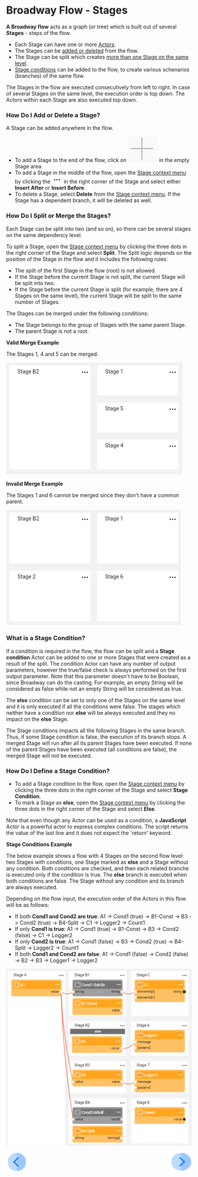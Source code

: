 # Broadway Flow - Stages

**A Broadway flow** acts as a graph (or tree) which is built out of several **Stages** - steps of the flow. 
- Each Stage can have one or more [Actors](/articles/99_Broadway/03_broadway_actor.md). 
- The Stages can be [added or deleted](/articles/99_Broadway/19_broadway_flow_stages.md#how-do-i-add-or-delete-a-stage) from the flow.
- The Stage can be split which creates [more than one Stage on the same level](/articles/99_Broadway/19_broadway_flow_stages.md#how-do-i-split-or-merge-the-stages). 
- [Stage conditions](/articles/99_Broadway/19_broadway_flow_stages.md#what-is-a-stage-condition) can be added to the flow, to create various schenarios (branches) of the same flow. 

The Stages in the flow are executed consecutively from left to right. In case of several Stages on the same level, the execution order is top down. The Actors within each Stage are also executed top down. 

### How Do I Add or Delete a Stage?

A Stage can be added anywhere in the flow.

- To add a Stage to the end of the flow, click on ![image](/articles/99_Broadway/images/99_19_plus.PNG) in the empty Stage area.
- To add a Stage in the middle of the flow, open the [Stage context menu](/articles/99_Broadway/18_broadway_flow_window.md#stage-context-menu) by clicking the ![image](/articles/99_Broadway/images/99_19_dots.PNG) in the right corner of the Stage and select either **Insert After** or **Insert Before**. 
- To delete a Stage, select **Delete** from the [Stage context menu](/articles/99_Broadway/18_broadway_flow_window.md#stage-context-menu). If the Stage has a dependent branch, it will be deleted as well.

### How Do I Split or Merge the Stages?

Each Stage can be split into two (and so on), so there can be several stages on the same dependency level. 

To split a Stage, open the [Stage context menu](/articles/99_Broadway/18_broadway_flow_window.md#stage-context-menu) by clicking the three dots in the right corner of the Stage and select  **Split**. The Split logic depends on the position of the Stage in the flow and it includes the following rules:
- The split of the first Stage in the flow (root) is not allowed. 
- If the Stage before the current Stage is not split, the current Stage will be split into two.
- If the Stage before the current Stage is split (for example, there are 4 Stages on the same level), the current Stage will be split to the same number of Stages.

The Stages can be merged under the following conditions:
- The Stage belongs to the group of Stages with the same parent Stage.
- The parent Stage is not a root.

**Valid Merge Example**

The Stages 1, 4 and 5 can be merged.

![image](/articles/99_Broadway/images/99_19_merge_example_1.PNG)

**Invalid Merge Example**

The Stages 1 and 6 cannot be merged since they don't have a common parent.

![image](/articles/99_Broadway/images/99_19_merge_example_2.PNG)

### What is a Stage Condition?

If a condition is required in the flow, the flow can be split and a **Stage condition** Actor can be added to one or more Stages that were created as a result of the split. The condition Actor can have any number of output parameters, however the true/false check is always performed on the first output parameter. Note that this parameter doesn't have to be Boolean, since Broadway can do the casting. For example, an empty String will be considered as false while not an empty String will be considered as true.

The **else** condition can be set to only one of the Stages on the same level and it is only executed if all the conditions were false. The stages which neither have a condition nor **else** will be always executed and they no impact on the **else** Stage. 

The Stage conditions impacts all the following Stages in the same branch. Thus, if some Stage condition is false, the execution of its branch stops. 
A merged Stage will run after all its parent Stages have been executed. If none of the parent Stages have been executed (all conditions are false), the merged Stage will not be executed.

### How Do I Define a Stage Condition?

- To add a Stage condition to the flow, open the [Stage context menu](/articles/99_Broadway/18_broadway_flow_window.md#stage-context-menu) by clicking the three dots in the right corner of the Stage and select **Stage Condition**. 
- To mark a Stage as **else**, open the [Stage context menu](/articles/99_Broadway/18_broadway_flow_window.md#stage-context-menu) by clicking the three dots in the right corner of the Stage and select **Else**.

Note that even though any Actor can be used as a condition, a **JavaScript** Actor is a powerful actor to express complex conditions. The script returns the value of the last line and it does not expect the 'return' keyword.

**Stage Conditions Example**

The below example shows a flow with 4 Stages on the second flow level: two Stages with conditions, one Stage marked as **else** and a Stage without any condition. Both conditions are checked, and then each related branche is executed only if the condition is true. The **else** branch is executed when both conditions are false. The Stage without any condition and its branch are always executed.

Depending on the flow input, the execution order of the Actors in this flow will be as follows:

- If both **Cond1 and Cond2 are true**: A1 -> Cond1 (true) -> B1-Const -> B3 -> Cond2 (true) -> B4-Split -> C1 -> Logger2 -> Count1
- If only **Cond1 is true**: A1 -> Cond1 (true) -> B1-Const -> B3 -> Cond2 (false) -> C1 -> Logger2
- If only **Cond2 is true**: A1 -> Cond1 (false) -> B3 -> Cond2 (true) -> B4-Split -> Logger2 -> Count1
- If both **Cond1 and Cond2 are false**: A1 -> Cond1 (false) -> Cond2 (false) -> B2 -> B3 -> Logger1 -> Logger2

![image](/articles/99_Broadway/images/99_19_cond_example_1.PNG)

[![Previous](/articles/images/Previous.png)](/articles/99_Broadway/18_broadway_flow_window.md)[<img align="right" width="60" height="54" src="/articles/images/Next.png">](/articles/99_Broadway/20_broadway_flow_linking_actors.md)
